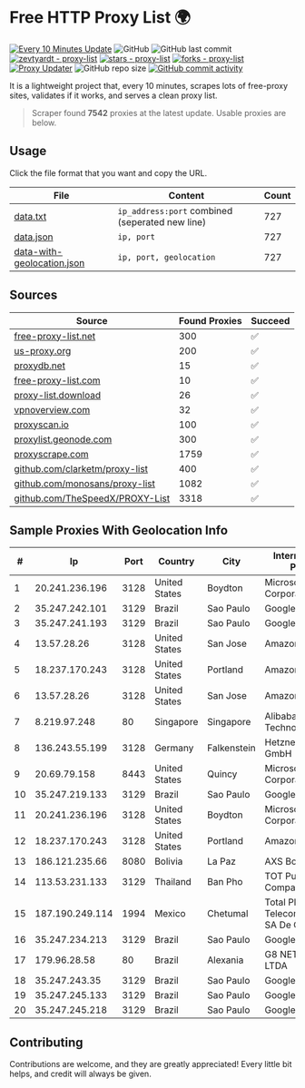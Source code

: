 
# Free HTTP Proxy List 🌍

[![Every 10 Minutes Update](https://github.com/mertguvencli/http-proxy-list/actions/workflows/main.yml/badge.svg?branch=main)](https://github.com/mertguvencli/http-proxy-list/actions/workflows/main.yml)
![GitHub](https://img.shields.io/github/license/mertguvencli/http-proxy-list)
![GitHub last commit](https://img.shields.io/github/last-commit/mertguvencli/http-proxy-list)
[![zevtyardt - proxy-list](https://img.shields.io/static/v1?label=zevtyardt&message=proxy-list&color=blue&logo=github)](https://github.com/zevtyardt/proxy-list "Go to GitHub repo")
[![stars - proxy-list](https://img.shields.io/github/stars/zevtyardt/proxy-list?style=social)](https://github.com/zevtyardt/proxy-list)
[![forks - proxy-list](https://img.shields.io/github/forks/zevtyardt/proxy-list?style=social)](https://github.com/zevtyardt/proxy-list)
[![Proxy Updater](https://github.com/zevtyardt/proxy-list/workflows/Proxy%20Updater/badge.svg)](https://github.com/zevtyardt/proxy-list/actions?query=workflow:"Proxy+Updater")
![GitHub repo size](https://img.shields.io/github/repo-size/zevtyardt/proxy-list)
[![GitHub commit activity](https://img.shields.io/github/commit-activity/m/zevtyardt/proxy-list?logo=commits)](https://github.com/zevtyardt/proxy-list/commits/main)

It is a lightweight project that, every 10 minutes, scrapes lots of free-proxy sites, validates if it works, and serves a clean proxy list.

> Scraper found **7542** proxies at the latest update. Usable proxies are below.

## Usage

Click the file format that you want and copy the URL.

|File|Content|Count|
|----|-------|-----|
|[data.txt](https://raw.githubusercontent.com/mertguvencli/http-proxy-list/main/proxy-list/data.txt)|`ip_address:port` combined (seperated new line)|727|
|[data.json](https://raw.githubusercontent.com/mertguvencli/http-proxy-list/main/proxy-list/data.json)|`ip, port`|727|
|[data-with-geolocation.json](https://raw.githubusercontent.com/mertguvencli/http-proxy-list/main/proxy-list/data-with-geolocation.json)|`ip, port, geolocation`|727|

## Sources

|Source|Found Proxies|Succeed|
|------|-------------|-------|
|[free-proxy-list.net](https://free-proxy-list.net)|300|✅|
|[us-proxy.org](https://www.us-proxy.org)|200|✅|
|[proxydb.net](http://proxydb.net)|15|✅|
|[free-proxy-list.com](https://free-proxy-list.com/?page=&port=&type%5B%5D=http&type%5B%5D=https&up_time=0&search=Search)|10|✅|
|[proxy-list.download](https://www.proxy-list.download/HTTP)|26|✅|
|[vpnoverview.com](https://vpnoverview.com/privacy/anonymous-browsing/free-proxy-servers)|32|✅|
|[proxyscan.io](https://www.proxyscan.io)|100|✅|
|[proxylist.geonode.com](https://proxylist.geonode.com/api/proxy-list?limit=300&page=1&sort_by=lastChecked&sort_type=desc&protocols=http,https)|300|✅|
|[proxyscrape.com](https://api.proxyscrape.com/v2/?request=displayproxies&protocol=http&timeout=10000&country=all&ssl=all&anonymity=all)|1759|✅|
|[github.com/clarketm/proxy-list](https://raw.githubusercontent.com/clarketm/proxy-list/master/proxy-list-raw.txt)|400|✅|
|[github.com/monosans/proxy-list](https://raw.githubusercontent.com/monosans/proxy-list/main/proxies/http.txt)|1082|✅|
|[github.com/TheSpeedX/PROXY-List](https://raw.githubusercontent.com/TheSpeedX/PROXY-List/master/http.txt)|3318|✅|


## Sample Proxies With Geolocation Info

|#|Ip|Port|Country|City|Internet Service Provider|
|-|--|----|-------|----|-------------------------|
|1|20.241.236.196|3128|United States|Boydton|Microsoft Corporation|
|2|35.247.242.101|3129|Brazil|Sao Paulo|Google LLC|
|3|35.247.241.193|3129|Brazil|Sao Paulo|Google LLC|
|4|13.57.28.26|3128|United States|San Jose|Amazon.com, Inc.|
|5|18.237.170.243|3128|United States|Portland|Amazon.com, Inc.|
|6|13.57.28.26|3128|United States|San Jose|Amazon.com, Inc.|
|7|8.219.97.248|80|Singapore|Singapore|Alibaba (US) Technology Co., Ltd.|
|8|136.243.55.199|3128|Germany|Falkenstein|Hetzner Online GmbH|
|9|20.69.79.158|8443|United States|Quincy|Microsoft Corporation|
|10|35.247.219.133|3129|Brazil|Sao Paulo|Google LLC|
|11|20.241.236.196|3128|United States|Boydton|Microsoft Corporation|
|12|18.237.170.243|3128|United States|Portland|Amazon.com, Inc.|
|13|186.121.235.66|8080|Bolivia|La Paz|AXS Bolivia S. A.|
|14|113.53.231.133|3129|Thailand|Ban Pho|TOT Public Company Limited|
|15|187.190.249.114|1994|Mexico|Chetumal|Total Play Telecomunicaciones SA De CV|
|16|35.247.234.213|3129|Brazil|Sao Paulo|Google LLC|
|17|179.96.28.58|80|Brazil|Alexania|G8 NETWORKS LTDA|
|18|35.247.243.35|3129|Brazil|Sao Paulo|Google LLC|
|19|35.247.245.133|3129|Brazil|Sao Paulo|Google LLC|
|20|35.247.245.218|3129|Brazil|Sao Paulo|Google LLC|



## Contributing

Contributions are welcome, and they are greatly appreciated! Every
little bit helps, and credit will always be given.

